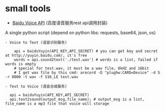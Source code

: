 # small tools

+ [Baidu Voice API](/baidu_tools.py) (百度语音服务rest api调用封装)

A single python script (depend on python libs: requests, base64, json, os)
    
    - Voice to Text (语音识别服务)
  
```
    api = baiduYuyin(API_KEY,API_SECRET) # you can get key and secret at http://yuyin.baidu.com/, it's free
    words = api.sound2text('./test.wav') # words is a list, failed if words is empty
    # special for test.wav, it must be a wav file, 8kHZ and 16bit
    # I get wav file by this cmd: arecord -D "plughw:CARD=Device" -d 5 -r 8000 -t wav -f S16_LE test.wav
```
  
    - Text to Voice (语音合成服务)
```
  api = baiduYuyin(API_KEY,API_SECRET)
  api.text2sound(output_msg,file_name); # output_msg is a list, file_name is a mp3 file that voice will storage
```
